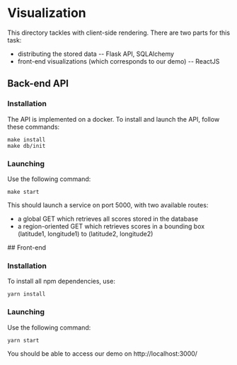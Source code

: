 # Visualization

This directory tackles with client-side rendering. There are two parts for this task:
- distributing the stored data -- Flask API, SQLAlchemy
- front-end visualizations (which corresponds to our demo) -- ReactJS

## Back-end API

### Installation

The API is implemented on a docker. To install and launch the API, follow these commands:

```
make install
make db/init
```


### Launching

Use the following command:

```
make start
```

This should launch a service on port 5000, with two available routes:
- a global GET which retrieves all scores stored in the database
- a region-oriented GET which retrieves scores in a bounding box (latitude1, longitude1) to (latitude2, longitude2)


## Front-end

### Installation

To install all npm dependencies, use:

```
yarn install
```

### Launching

Use the following command:

```
yarn start
```

You should be able to access our demo on http://localhost:3000/
